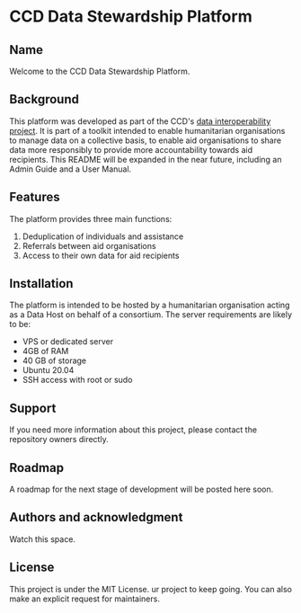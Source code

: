 # CCD Data Stewardship Platform

## Name
Welcome to the CCD Data Stewardship Platform.

## Background
This platform was developed as part of the CCD's [data interoperability project](https://www.collaborativecash.org/data-interoperability). It is part of a toolkit intended to enable humanitarian organisations to manage data on a collective basis, to enable aid organisations to share data more responsibly to provide more accountability towards aid recipients. This README will be expanded in the near future, including an Admin Guide and a User Manual.

## Features
The platform provides three main functions:

1. Deduplication of individuals and assistance
2. Referrals between aid organisations
3. Access to their own data for aid recipients

## Installation
The platform is intended to be hosted by a humanitarian organisation acting as a Data Host on behalf of a consortium. The server requirements are likely to be:

- VPS or dedicated server
- 4GB of RAM
- 40 GB of storage
- Ubuntu 20.04
- SSH access with root or sudo

## Support
If you need more information about this project, please contact the repository owners directly.

## Roadmap
A roadmap for the next stage of development will be posted here soon.

## Authors and acknowledgment
Watch this space.
## License
This project is under the MIT License.
ur project to keep going. You can also make an explicit request for maintainers.
